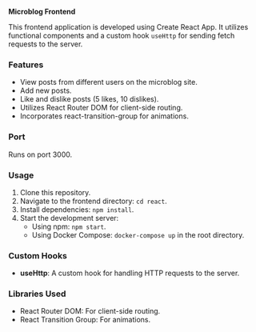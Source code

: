 **Microblog Frontend**

This frontend application is developed using Create React App. It utilizes functional components and a custom hook `useHttp` for sending fetch requests to the server.

### Features

- View posts from different users on the microblog site.
- Add new posts.
- Like and dislike posts (5 likes, 10 dislikes).
- Utilizes React Router DOM for client-side routing.
- Incorporates react-transition-group for animations.

### Port

Runs on port 3000.

### Usage

1. Clone this repository.
2. Navigate to the frontend directory: `cd react`.
3. Install dependencies: `npm install`.
4. Start the development server:
   - Using npm: `npm start`.
   - Using Docker Compose: `docker-compose up` in the root directory.


### Custom Hooks
- **useHttp**: A custom hook for handling HTTP requests to the server.

### Libraries Used

- React Router DOM: For client-side routing.
- React Transition Group: For animations.
